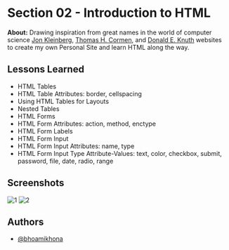 
# Section 02 - Introduction to HTML

**About:** Drawing inspiration from great names in the world of computer science [Jon Kleinberg](https://www.cs.cornell.edu/home/kleinber/), [Thomas H. Cormen](https://www.cs.dartmouth.edu/~thc/), and [Donald E. Knuth](https://www-cs-faculty.stanford.edu/~knuth/) websites to create my own Personal Site and learn HTML along the way.

## Lessons Learned

- HTML Tables
- HTML Table Attributes: border, cellspacing
- Using HTML Tables for Layouts
- Nested Tables
- HTML Forms
- HTML Form Attributes: action, method, enctype
- HTML Form Labels
- HTML Form Input
- HTML Form Input Attributes: name, type
- HTML Form Input Type Attribute-Values: text, color, checkbox, submit, password, file, date, radio, range

## Screenshots
![1](https://user-images.githubusercontent.com/50435319/197455518-d3acbda2-99d8-4e6f-88f8-95fceced81d7.PNG)
![2](https://user-images.githubusercontent.com/50435319/197455524-695a5757-2e47-456c-a77c-3e3da107b3ae.PNG)

## Authors

- [@bhoamikhona](https://github.com/bhoamikhona)

